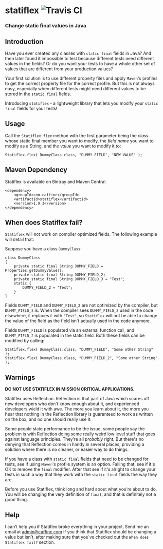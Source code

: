 # statiflex ![Travis CI](https://travis-ci.org/caffinc/statiflex.svg?branch=master)
### Change static final values in Java



## Introduction
Have you ever created any classes with `static final` fields in Java? And then later found it impossible to test because different tests need different values in the fields? Or do you want your tests to have a whole other set of values that are different from your production values?

Your first solution is to use different property files and apply `Maven`'s profiles to get the correct property file for the correct profile. But this is not always easy, especially when different tests might need different values to be stored in the `static final` fields.

Introducing `statiflex` - a lightweight library that lets you modify your `static final` fields for your tests!

## Usage
Call the `Statiflex.flex` method with the first parameter being the *class* whose static final member you want to modify, the *field name* you want to modify as a String, and the *value* you want to modify it to:

    Statiflex.flex( DummyClass.class, "DUMMY_FIELD", "NEW VALUE" );

## Maven Dependency
Statiflex is available on Bintray and Maven Central:

    <dependency>
        <groupId>com.caffinc</groupId>
        <artifactId>statiflex</artifactId>
        <version>1.0.3</version>
    </dependency>

## When does Statiflex fail?
`Statiflex` will not work on compiler optimized fields. The following example will detail that:

Suppose you have a class `DummyClass`:

    class DummyClass
    {
        private static final String DUMMY_FIELD = Properties.getDummyValue();
        private static final String DUMMY_FIELD_2;
        private static final String DUMMY_FIELD_3 = "Test";
        static {
            DUMMY_FIELD_2 = "Test";
        }
    }

Fields `DUMMY_FIELD` and `DUMMY_FIELD_2` are not optimized by the compiler, but `DUMMY_FIELD_3` is. When the compiler sees `DUMMY_FIELD_3` used in the code elsewhere, it replaces it with `"Test"`, so `Statiflex` will not be able to change the value of the field as the field isn't actually used in the code anymore.

Fields `DUMMY_FIELD` is populated via an external function call, and `DUMMY_FIELD_2` is populated in the static field. Both these fields can be modified by calling:

    Statiflex.flex( DummyClass.class, "DUMMY_FIELD", "Some other String" );
    Statiflex.flex( DummyClass.class, "DUMMY_FIELD_2", "Some other String" );

## Warnings
**DO NOT USE STATIFLEX IN MISSION CRITICAL APPLICATIONS.**

Statiflex uses Reflection. Reflection is that part of Java which scares off new developers who don't know enough about it, and experienced developers wield it with awe. The more you learn about it, the more you hear that nothing in the Reflection library is guaranteed to work as written on the box, and no one should really use it.

Some people state performance to be the issue, some people say the problem is with Reflection doing some really weird low level stuff that goes against language principles. They're all *probably* right. But there's no denying that Reflection comes in handy in several places, providing a solution where there is no cleaner, or easier way to do things.

If you have a class with `static final` fields that need to be changed for tests, see if using `Maven`'s profile system is an option. Failing that, see if it's OK to remove the `final` modifier. After that see if it's alright to change your tests in such a way that they work with the `static final` fields the way they are.

Before you use Statiflex, think long and hard about what you're about to do. You will be changing the very definition of `final`, and that is definitely not a good thing.

## Help
I can't help you if Statiflex broke everything in your project. Send me an email at [admin@caffinc.com](mailto:admin@caffinc.com) if you think that Statiflex should be changing a value but isn't, after making sure that you've checked out the `When does Statiflex fail?` section.